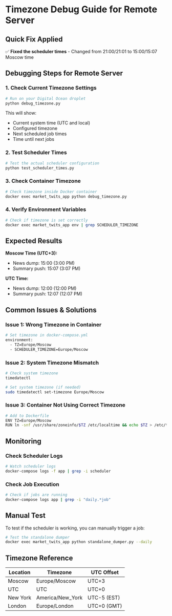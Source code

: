# Timezone Debug Guide for Remote Server

## Quick Fix Applied

✅ **Fixed the scheduler times** - Changed from 21:00/21:01 to 15:00/15:07 Moscow time

## Debugging Steps for Remote Server

### 1. Check Current Timezone Settings

```bash
# Run on your Digital Ocean droplet
python debug_timezone.py
```

This will show:
- Current system time (UTC and local)
- Configured timezone
- Next scheduled job times
- Time until next jobs

### 2. Test Scheduler Times

```bash
# Test the actual scheduler configuration
python test_scheduler_times.py
```

### 3. Check Container Timezone

```bash
# Check timezone inside Docker container
docker exec market_twits_app python debug_timezone.py
```

### 4. Verify Environment Variables

```bash
# Check if timezone is set correctly
docker exec market_twits_app env | grep SCHEDULER_TIMEZONE
```

## Expected Results

**Moscow Time (UTC+3):**
- News dump: 15:00 (3:00 PM)
- Summary push: 15:07 (3:07 PM)

**UTC Time:**
- News dump: 12:00 (12:00 PM)
- Summary push: 12:07 (12:07 PM)

## Common Issues & Solutions

### Issue 1: Wrong Timezone in Container
```bash
# Set timezone in docker-compose.yml
environment:
  - TZ=Europe/Moscow
  - SCHEDULER_TIMEZONE=Europe/Moscow
```

### Issue 2: System Timezone Mismatch
```bash
# Check system timezone
timedatectl

# Set system timezone (if needed)
sudo timedatectl set-timezone Europe/Moscow
```

### Issue 3: Container Not Using Correct Timezone
```bash
# Add to Dockerfile
ENV TZ=Europe/Moscow
RUN ln -snf /usr/share/zoneinfo/$TZ /etc/localtime && echo $TZ > /etc/timezone
```

## Monitoring

### Check Scheduler Logs
```bash
# Watch scheduler logs
docker-compose logs -f app | grep -i scheduler
```

### Check Job Execution
```bash
# Check if jobs are running
docker-compose logs app | grep -i "daily.*job"
```

## Manual Test

To test if the scheduler is working, you can manually trigger a job:

```bash
# Test the standalone dumper
docker exec market_twits_app python standalone_dumper.py --daily
```

## Timezone Reference

| Location | Timezone | UTC Offset |
|----------|----------|------------|
| Moscow | Europe/Moscow | UTC+3 |
| UTC | UTC | UTC+0 |
| New York | America/New_York | UTC-5 (EST) |
| London | Europe/London | UTC+0 (GMT) |
